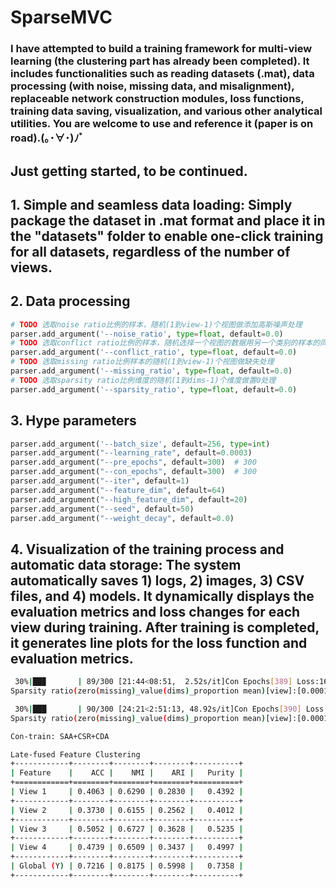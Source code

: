 # SparseMVC

### I have attempted to build a training framework for multi-view learning (the clustering part has already been completed). It includes functionalities such as reading datasets (.mat), data processing (with noise, missing data, and misalignment), replaceable network construction modules, loss functions, training data saving, visualization, and various other analytical utilities. You are welcome to use and reference it (paper is on road).(｡･∀･)ﾉﾞ
## Just getting started, to be continued.

## 1. Simple and seamless data loading: Simply package the dataset in .mat format and place it in the "datasets" folder to enable one-click training for all datasets, regardless of the number of views.

## 2. Data processing

```python
# TODO 选取noise ratio比例的样本，随机(1到view-1)个视图做添加高斯噪声处理
parser.add_argument('--noise_ratio', type=float, default=0.0)
# TODO 选取conflict ratio比例的样本，随机选择一个视图的数据用另一个类别的样本的同视图数据替换
parser.add_argument('--conflict_ratio', type=float, default=0.0)
# TODO 选取missing ratio比例样本的随机(1到view-1)个视图做缺失处理
parser.add_argument('--missing_ratio', type=float, default=0.0)
# TODO 选取sparsity ratio比例维度的随机(1到dims-1)个维度做置0处理
parser.add_argument('--sparsity_ratio', type=float, default=0.0)
```

## 3. Hype parameters

```python
parser.add_argument('--batch_size', default=256, type=int)
parser.add_argument("--learning_rate", default=0.0003)
parser.add_argument("--pre_epochs", default=300)  # 300
parser.add_argument("--con_epochs", default=300)  # 300
parser.add_argument("--iter", default=1)
parser.add_argument("--feature_dim", default=64)
parser.add_argument("--high_feature_dim", default=20)
parser.add_argument("--seed", default=50)
parser.add_argument("--weight_decay", default=0.0)
```

## 4. Visualization of the training process and automatic data storage: The system automatically saves 1) logs, 2) images, 3) CSV files, and 4) models. It dynamically displays the evaluation metrics and loss changes for each view during training. After training is completed, it generates line plots for the loss function and evaluation metrics.

```bash
 30%|██▉       | 89/300 [21:44<08:51,  2.52s/it]Con Epochs[389] Loss:16.679317
Sparsity ratio(zero(missing)_value(dims)_proportion mean)[view]:[0.0001, 0.0001, 0.3415, 0.6383]

 30%|███       | 90/300 [24:21<2:51:13, 48.92s/it]Con Epochs[390] Loss:16.677748
Sparsity ratio(zero(missing)_value(dims)_proportion mean)[view]:[0.0001, 0.0001, 0.3415, 0.6383]

Con-train: SAA+CSR+CDA

Late-fused Feature Clustering
+------------+--------+--------+--------+----------+
| Feature    |    ACC |    NMI |    ARI |   Purity |
+============+========+========+========+==========+
| View 1     | 0.4063 | 0.6290 | 0.2830 |   0.4392 |
+------------+--------+--------+--------+----------+
| View 2     | 0.3730 | 0.6155 | 0.2562 |   0.4012 |
+------------+--------+--------+--------+----------+
| View 3     | 0.5052 | 0.6727 | 0.3628 |   0.5235 |
+------------+--------+--------+--------+----------+
| View 4     | 0.4739 | 0.6509 | 0.3437 |   0.4997 |
+------------+--------+--------+--------+----------+
| Global (Y) | 0.7216 | 0.8175 | 0.5998 |   0.7358 |
+------------+--------+--------+--------+----------+
```


